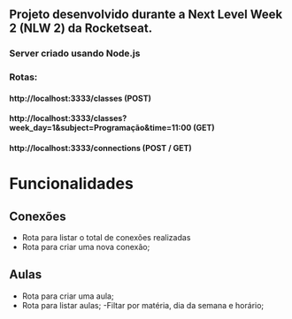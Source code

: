 ## Projeto desenvolvido durante a Next Level Week 2 (NLW 2) da Rocketseat.

### Server criado usando Node.js

### Rotas:
#### http://localhost:3333/classes (POST)
#### http://localhost:3333/classes?week_day=1&subject=Programação&time=11:00 (GET)

#### http://localhost:3333/connections (POST / GET)

# Funcionalidades

## Conexões

- Rota para listar o total de conexões realizadas
- Rota para criar uma nova conexão;

## Aulas

- Rota para criar uma aula;
- Rota para listar aulas;
    -Filtar por matéria, dia da semana e horário;
    
